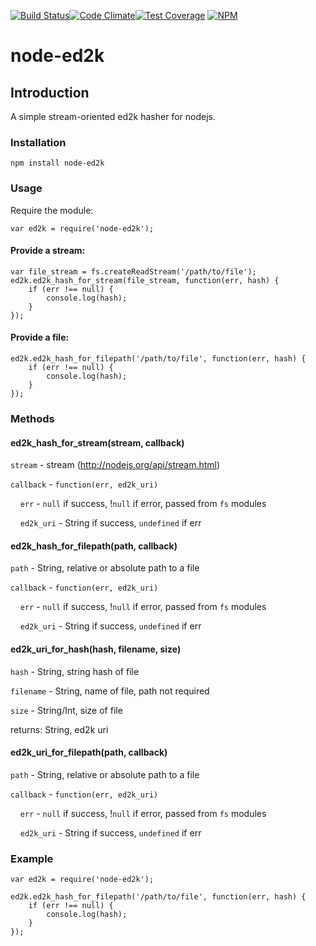 [![Build Status](https://travis-ci.org/chrised/node-ed2k.svg)](https://travis-ci.org/chrised/node-ed2k)[![Code Climate](https://codeclimate.com/github/chrised/node-ed2k/badges/gpa.svg)](https://codeclimate.com/github/chrised/node-ed2k)[![Test Coverage](https://codeclimate.com/github/chrised/node-ed2k/badges/coverage.svg)](https://codeclimate.com/github/chrised/node-ed2k/coverage)
[![NPM](https://nodei.co/npm/node-ed2k.png?downloads=true&downloadRank=true&stars=true)](https://www.npmjs.com/package/node-ed2k)

# node-ed2k

## Introduction
A simple stream-oriented ed2k hasher for nodejs.

### Installation
    npm install node-ed2k

### Usage
Require the module:

    var ed2k = require('node-ed2k');

#### Provide a stream:
    var file_stream = fs.createReadStream('/path/to/file');
    ed2k.ed2k_hash_for_stream(file_stream, function(err, hash) {
        if (err !== null) {
            console.log(hash);
        }
    });

#### Provide a file:
    ed2k.ed2k_hash_for_filepath('/path/to/file', function(err, hash) {
        if (err !== null) {
            console.log(hash);
        }
    });

### Methods
#### ed2k_hash_for_stream(stream, callback)
`stream` - stream (http://nodejs.org/api/stream.html)

`callback` - `function(err, ed2k_uri)`

&nbsp;&nbsp;&nbsp;&nbsp;`err` - `null` if success, !`null` if error, passed from `fs` modules

&nbsp;&nbsp;&nbsp;&nbsp;`ed2k_uri` - String if success, `undefined` if err

#### ed2k_hash_for_filepath(path, callback)
`path` - String, relative or absolute path to a file

`callback` - `function(err, ed2k_uri)`

&nbsp;&nbsp;&nbsp;&nbsp;`err` - `null` if success, !`null` if error, passed from `fs` modules

&nbsp;&nbsp;&nbsp;&nbsp;`ed2k_uri` - String if success, `undefined` if err

#### ed2k_uri_for_hash(hash, filename, size)
`hash` - String, string hash of file

`filename` - String, name of file, path not required

`size` - String/Int, size of file

returns: String, ed2k uri

#### ed2k_uri_for_filepath(path, callback)
`path` - String, relative or absolute path to a file

`callback` - `function(err, ed2k_uri)`

&nbsp;&nbsp;&nbsp;&nbsp;`err` - `null` if success, !`null` if error, passed from `fs` modules

&nbsp;&nbsp;&nbsp;&nbsp;`ed2k_uri` - String if success, `undefined` if err

### Example
    var ed2k = require('node-ed2k');

    ed2k.ed2k_hash_for_filepath('/path/to/file', function(err, hash) {
        if (err !== null) {
            console.log(hash);
        }
    });
